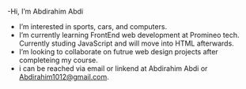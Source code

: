 -Hi, I’m Abdirahim Abdi
- I’m interested in sports, cars, and computers.
- I’m currently learning FrontEnd web development at Promineo tech. Currently studing JavaScript and will move into HTML afterwards. 
- I’m looking to collaborate on futrue web design projects after completeing my course.
- i can be reached via email or linkend at Abdirahim Abdi or Abdirahim1012@gmail.com.

<!---
abdirahim1012/abdirahim1012 is a ✨ special ✨ repository because its `README.md` (this file) appears on your GitHub profile.
You can click the Preview link to take a look at your changes.
--->
